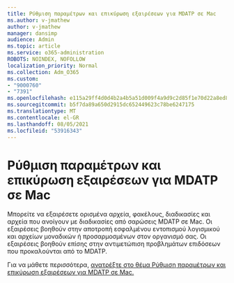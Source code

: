 ```yaml
---
title: Ρύθμιση παραμέτρων και επικύρωση εξαιρέσεων για MDATP σε Mac
ms.author: v-jmathew
author: v-jmathew
manager: dansimp
audience: Admin
ms.topic: article
ms.service: o365-administration
ROBOTS: NOINDEX, NOFOLLOW
localization_priority: Normal
ms.collection: Adm_O365
ms.custom:
- "9000760"
- "7391"
ms.openlocfilehash: e115a29ff4d0d4b2a4b5a51d009f4a9d9c2d85f1e70d22a8ed804ce40ca7b4ee
ms.sourcegitcommit: b5f7da89a650d2915dc652449623c78be6247175
ms.translationtype: MT
ms.contentlocale: el-GR
ms.lasthandoff: 08/05/2021
ms.locfileid: "53916343"
---
```

# <a name="configure-and-validate-exclusions-for-mdatp-on-a-mac"></a>Ρύθμιση παραμέτρων και επικύρωση εξαιρέσεων για MDATP σε Mac

Μπορείτε να εξαιρέσετε ορισμένα αρχεία, φακέλους, διαδικασίες και αρχεία που ανοίγουν με διαδικασίες από σαρώσεις MDATP σε Mac. Οι εξαιρέσεις βοηθούν στην αποτροπή εσφαλμένου εντοπισμού λογισμικού και αρχείων μοναδικών ή προσαρμοσμένων στον οργανισμό σας. Οι εξαιρέσεις βοηθούν επίσης στην αντιμετώπιση προβλημάτων επιδόσεων που προκαλούνται από το MDATP.

Για να μάθετε περισσότερα, [ανατρέξτε στο θέμα Ρύθμιση παραμέτρων και επικύρωση εξαιρέσεων για MDATP σε Mac.](https://go.microsoft.com/fwlink/?linkid=2144616)
